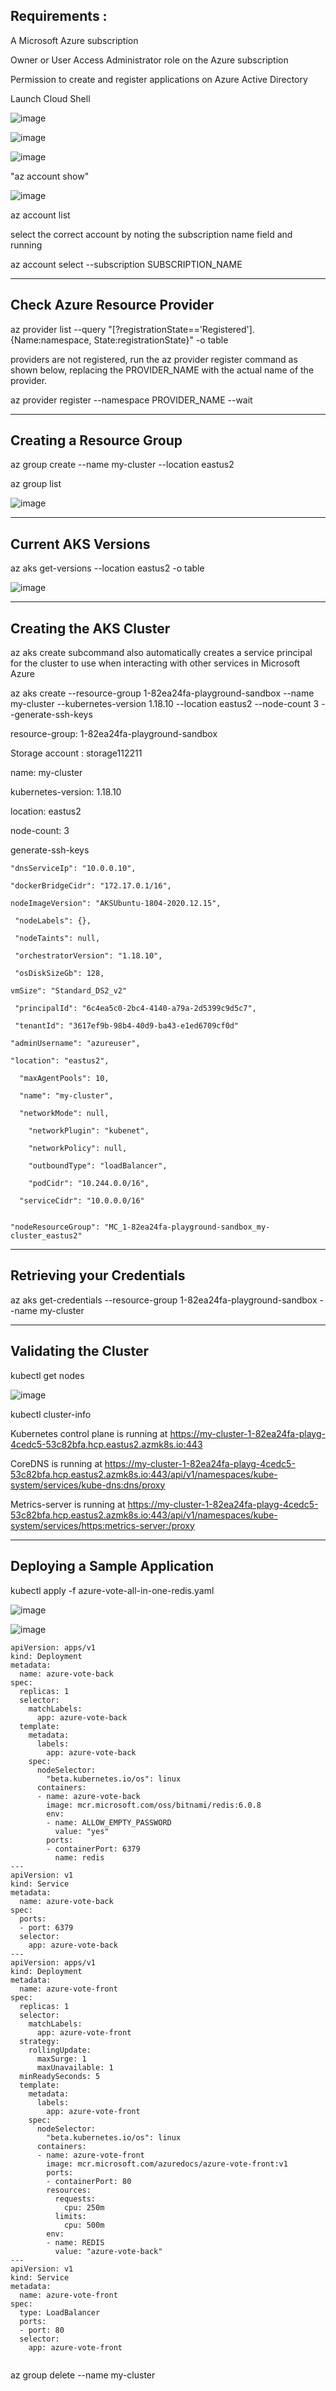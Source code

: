

## Requirements :

A Microsoft Azure subscription

Owner or User Access Administrator role on the Azure subscription

Permission to create and register applications on Azure Active Directory


Launch Cloud Shell

![image](https://user-images.githubusercontent.com/33985509/103198761-74421600-48e9-11eb-8527-27d6f6b25640.png)


![image](https://user-images.githubusercontent.com/33985509/103198785-7dcb7e00-48e9-11eb-92a0-e975970bef07.png)


![image](https://user-images.githubusercontent.com/33985509/103198852-a5bae180-48e9-11eb-8356-a5b926be78a6.png)








"az account show"







![image](https://user-images.githubusercontent.com/33985509/103198950-e7e42300-48e9-11eb-8d4b-1151dc2948a1.png)



az account list


select the correct account by noting the subscription name field and running


az account select --subscription SUBSCRIPTION_NAME



-------------------------------------------------------------------------------------------------------------------------------

## Check Azure Resource Provider


az provider list --query "[?registrationState=='Registered'].{Name:namespace, State:registrationState}" -o table



providers are not registered, run the az provider register command as shown below, replacing the PROVIDER_NAME with the actual name of the provider.


az provider register --namespace PROVIDER_NAME --wait



----------------------------------------------------------------------------------------------------------------------------------


## Creating a Resource Group

az group create --name my-cluster --location eastus2

az group list

![image](https://user-images.githubusercontent.com/33985509/103199290-d2232d80-48ea-11eb-96f0-1cfad70aec01.png)


-----------------------------------------------------------------------------------------------------------------------------------


## Current AKS Versions

az aks get-versions --location eastus2 -o table

![image](https://user-images.githubusercontent.com/33985509/103199399-131b4200-48eb-11eb-8adf-c6321221e957.png)



---------------------------------------------------------------------------------------------------------------------------------


## Creating the AKS Cluster



az aks create subcommand also automatically creates a service principal for the cluster to use when interacting with other services in Microsoft Azure




az aks create --resource-group 1-82ea24fa-playground-sandbox --name my-cluster --kubernetes-version 1.18.10 --location eastus2 --node-count 3 --generate-ssh-keys


resource-group: 1-82ea24fa-playground-sandbox

Storage account : storage112211

name: my-cluster

kubernetes-version: 1.18.10

location: eastus2

node-count: 3

generate-ssh-keys




```
"dnsServiceIp": "10.0.0.10",

"dockerBridgeCidr": "172.17.0.1/16",

nodeImageVersion": "AKSUbuntu-1804-2020.12.15",

 "nodeLabels": {},
 
 "nodeTaints": null,
 
 "orchestratorVersion": "1.18.10",
 
 "osDiskSizeGb": 128,
 
vmSize": "Standard_DS2_v2"

 "principalId": "6c4ea5c0-2bc4-4140-a79a-2d5399c9d5c7",
 
 "tenantId": "3617ef9b-98b4-40d9-ba43-e1ed6709cf0d"
 
"adminUsername": "azureuser",

"location": "eastus2",

  "maxAgentPools": 10,
  
  "name": "my-cluster",
  
  "networkMode": null,
  
    "networkPlugin": "kubenet",
    
    "networkPolicy": null,
    
    "outboundType": "loadBalancer",
    
    "podCidr": "10.244.0.0/16",
    
  "serviceCidr": "10.0.0.0/16"
  

"nodeResourceGroup": "MC_1-82ea24fa-playground-sandbox_my-cluster_eastus2"

```


------------------------------------------------------------------------------------------------------------------------------------

## Retrieving your Credentials


az aks get-credentials --resource-group 1-82ea24fa-playground-sandbox --name my-cluster




------------------------------------------------------------------------------------------------------------------------------------

## Validating the Cluster

kubectl get nodes


![image](https://user-images.githubusercontent.com/33985509/103199836-18c55780-48ec-11eb-8b00-c53ac455c67f.png)



kubectl cluster-info

Kubernetes control plane is running at https://my-cluster-1-82ea24fa-playg-4cedc5-53c82bfa.hcp.eastus2.azmk8s.io:443

CoreDNS is running at https://my-cluster-1-82ea24fa-playg-4cedc5-53c82bfa.hcp.eastus2.azmk8s.io:443/api/v1/namespaces/kube-system/services/kube-dns:dns/proxy

Metrics-server is running at https://my-cluster-1-82ea24fa-playg-4cedc5-53c82bfa.hcp.eastus2.azmk8s.io:443/api/v1/namespaces/kube-system/services/https:metrics-server:/proxy


------------------------------------------------------------------------------------------------------------------------------------


## Deploying a Sample Application


kubectl apply -f azure-vote-all-in-one-redis.yaml

![image](https://user-images.githubusercontent.com/33985509/103198241-1cef7600-48e8-11eb-9bba-fd4463a21dfe.png)

![image](https://user-images.githubusercontent.com/33985509/103198429-99825480-48e8-11eb-9c59-94b6fd684541.png)







```
apiVersion: apps/v1
kind: Deployment
metadata:
  name: azure-vote-back
spec:
  replicas: 1
  selector:
    matchLabels:
      app: azure-vote-back
  template:
    metadata:
      labels:
        app: azure-vote-back
    spec:
      nodeSelector:
        "beta.kubernetes.io/os": linux
      containers:
      - name: azure-vote-back
        image: mcr.microsoft.com/oss/bitnami/redis:6.0.8
        env:
        - name: ALLOW_EMPTY_PASSWORD
          value: "yes"
        ports:
        - containerPort: 6379
          name: redis
---
apiVersion: v1
kind: Service
metadata:
  name: azure-vote-back
spec:
  ports:
  - port: 6379
  selector:
    app: azure-vote-back
---
apiVersion: apps/v1
kind: Deployment
metadata:
  name: azure-vote-front
spec:
  replicas: 1
  selector:
    matchLabels:
      app: azure-vote-front
  strategy:
    rollingUpdate:
      maxSurge: 1
      maxUnavailable: 1
  minReadySeconds: 5 
  template:
    metadata:
      labels:
        app: azure-vote-front
    spec:
      nodeSelector:
        "beta.kubernetes.io/os": linux
      containers:
      - name: azure-vote-front
        image: mcr.microsoft.com/azuredocs/azure-vote-front:v1
        ports:
        - containerPort: 80
        resources:
          requests:
            cpu: 250m
          limits:
            cpu: 500m
        env:
        - name: REDIS
          value: "azure-vote-back"
---
apiVersion: v1
kind: Service
metadata:
  name: azure-vote-front
spec:
  type: LoadBalancer
  ports:
  - port: 80
  selector:
    app: azure-vote-front


```


az group delete --name my-cluster
